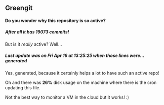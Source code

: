 ## Greengit

#### Do you wonder why this repository is so active?

##### After all it has 19073 commits!

But is it *really* active? Well...

##### Last update was on Fri Apr 16 at 13:25:25 when those lines were... generated

Yes, generated, because it certainly helps a lot to have such an active repo!

Oh and there was **26%** disk usage on the machine
where there is the cron updating this file.

Not the best way to monitor a VM in the cloud but it works! :)
